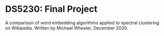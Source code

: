 # DS5230: Final Project
A comparison of word embedding algorithms applied to spectral clustering on Wikipedia. 
Written by Michael Wheeler, December 2020.

